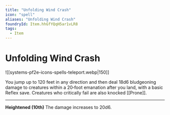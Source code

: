 ```yaml
---
title: "Unfolding Wind Crash"
icon: "spell"
aliases: "Unfolding Wind Crash"
foundryId: Item.hhGfYQqH5ar1vLR8
tags:
  - Item
---
```


# Unfolding Wind Crash
![[systems-pf2e-icons-spells-teleport.webp|150]]

You jump up to 120 feet in any direction and then deal 18d6 bludgeoning damage to creatures within a 20‐foot emanation after you land, with a basic Reflex save. Creatures who critically fail are also knocked [[Prone]].

* * *

**Heightened (10th)** The damage increases to 20d6.
